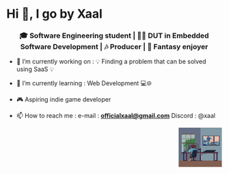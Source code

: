 <h1>Hi 👋, I go by Xaal </h1>

<h3 align="center">🎓 Software Engineering student | 👨‍🎓 DUT in Embedded Software Development | 🎶 Producer | 🧙 Fantasy enjoyer </h3>

- 🔭 I’m currently working on  : 💡 Finding a problem that can be solved using SaaS 💡

- 🌱 I’m currently learning : Web Development 💻🌐

- 🎮 Aspiring indie game developer

- 📫 How to reach me : e-mail : **officialxaal@gmail.com**
                        Discord : @xaal

<img align="right" alt="GIF" src="https://github.com/xaalofficial/xaalofficial/blob/main/mygif.gif" width="20%"/>
